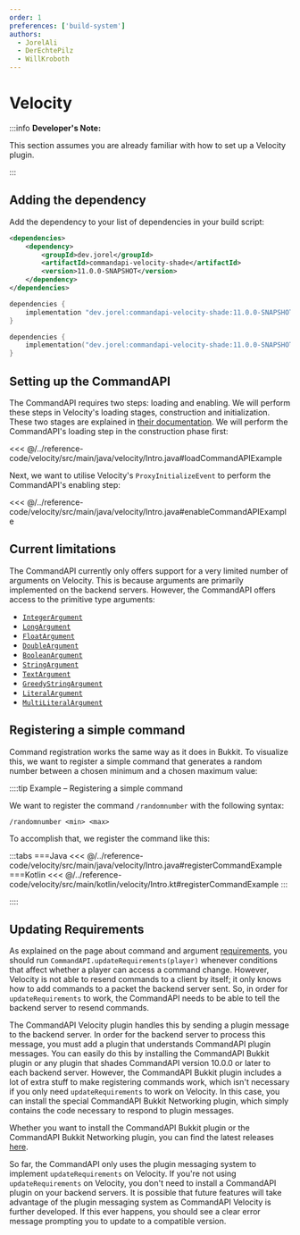 ```yaml
---
order: 1
preferences: ['build-system']
authors:
  - JorelAli
  - DerEchtePilz
  - WillKroboth
---
```


# Velocity

:::info **Developer's Note:**

This section assumes you are already familiar with how to set up a Velocity plugin.

:::

## Adding the dependency

Add the dependency to your list of dependencies in your build script:

<div class="maven">

```xml
<dependencies>
    <dependency>
        <groupId>dev.jorel</groupId>
        <artifactId>commandapi-velocity-shade</artifactId>
        <version>11.0.0-SNAPSHOT</version>
    </dependency>
</dependencies>
```

</div>
<div class="gradle">

<div class="groovy">

```groovy
dependencies {
    implementation "dev.jorel:commandapi-velocity-shade:11.0.0-SNAPSHOT"
}
```

</div>
<div class="kts">

```kotlin
dependencies {
    implementation("dev.jorel:commandapi-velocity-shade:11.0.0-SNAPSHOT")
}
```

</div>

</div>

## Setting up the CommandAPI

The CommandAPI requires two steps: loading and enabling. We will perform these steps in Velocity's loading stages, construction and initialization. These two stages are explained in [their documentation](https://docs.papermc.io/velocity/dev/api-basics#a-word-of-caution).
We will perform the CommandAPI's loading step in the construction phase first:

<<< @/../reference-code/velocity/src/main/java/velocity/Intro.java#loadCommandAPIExample

Next, we want to utilise Velocity's `ProxyInitializeEvent` to perform the CommandAPI's enabling step:


<<< @/../reference-code/velocity/src/main/java/velocity/Intro.java#enableCommandAPIExample

## Current limitations

The CommandAPI currently only offers support for a very limited number of arguments on Velocity. This is because arguments are primarily implemented on the backend servers.
However, the CommandAPI offers access to the primitive type arguments:

- [`IntegerArgument`](../create-commands/arguments/types/primitive-arguments#numerical-arguments)
- [`LongArgument`](../create-commands/arguments/types/primitive-arguments#numerical-arguments)
- [`FloatArgument`](../create-commands/arguments/types/primitive-arguments#numerical-arguments)
- [`DoubleArgument`](../create-commands/arguments/types/primitive-arguments#numerical-arguments)
- [`BooleanArgument`](../create-commands/arguments/types/primitive-arguments#boolean-arguments)
- [`StringArgument`](../create-commands/arguments/types/string-arguments#string-argument)
- [`TextArgument`](../create-commands/arguments/types/string-arguments#text-argument)
- [`GreedyStringArgument`](../create-commands/arguments/types/string-arguments#greedy-string-argument)
- [`LiteralArgument`](../create-commands/arguments/types/literal/literal-arguments)
- [`MultiLiteralArgument`](../create-commands/arguments/types/literal/multiliteral-arguments)

## Registering a simple command

Command registration works the same way as it does in Bukkit. To visualize this, we want to register a simple command that generates a random number between a chosen minimum and a chosen maximum value:

::::tip Example – Registering a simple command

We want to register the command `/randomnumber` with the following syntax:

```mccmd
/randomnumber <min> <max>
```

To accomplish that, we register the command like this:

:::tabs
===Java
<<< @/../reference-code/velocity/src/main/java/velocity/Intro.java#registerCommandExample
===Kotlin
<<< @/../reference-code/velocity/src/main/kotlin/velocity/Intro.kt#registerCommandExample
:::

::::

## Updating Requirements

As explained on the page about command and argument [requirements](../create-commands/requirements.md#updating-requirements), you should run `CommandAPI.updateRequirements(player)` whenever conditions that affect whether a player can access a command change. However, Velocity is not able to resend commands to a client by itself; it only knows how to add commands to a packet the backend server sent. So, in order for `updateRequirements` to work, the CommandAPI needs to be able to tell the backend server to resend commands.

The CommandAPI Velocity plugin handles this by sending a plugin message to the backend server. In order for the backend server to process this message, you must add a plugin that understands CommandAPI plugin messages. You can easily do this by installing the CommandAPI Bukkit plugin or any plugin that shades CommandAPI version 10.0.0 or later to each backend server. However, the CommandAPI Bukkit plugin includes a lot of extra stuff to make registering commands work, which isn't necessary if you only need `updateRequirements` to work on Velocity. In this case, you can install the special CommandAPI Bukkit Networking plugin, which simply contains the code necessary to respond to plugin messages.

Whether you want to install the CommandAPI Bukkit plugin or the CommandAPI Bukkit Networking plugin, you can find the latest releases [here](https://github.com/CommandAPI/CommandAPI/releases/latest).

So far, the CommandAPI only uses the plugin messaging system to implement `updateRequirements` on Velocity. If you're not using `updateRequirements` on Velocity, you don't need to install a CommandAPI plugin on your backend servers. It is possible that future features will take advantage of the plugin messaging system as CommandAPI Velocity is further developed. If this ever happens, you should see a clear error message prompting you to update to a compatible version.
